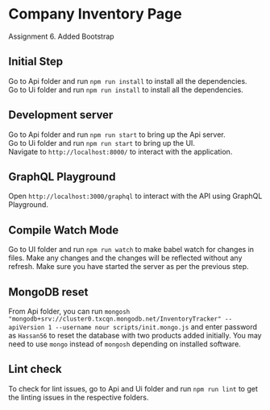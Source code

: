 # Company Inventory Page

Assignment 6. Added Bootstrap

## Initial Step

Go to Api folder and run `npm run install` to install all the dependencies.\
Go to Ui folder and run `npm run install` to install all the dependencies.

## Development server

Go to Api folder and run `npm run start` to bring up the Api server.\
Go to Ui folder and run `npm run start` to bring up the UI.\
Navigate to `http://localhost:8000/` to interact with the application.

## GraphQL Playground

Open `http://localhost:3000/graphql` to interact with the API using GraphQL Playground.

## Compile Watch Mode

Go to UI folder and run `npm run watch` to make babel watch for changes in files. Make any changes and the changes will be reflected without any refresh. Make sure you have started the server as per the previous step.

## MongoDB reset

From Api folder, you can run `mongosh "mongodb+srv://cluster0.txcqn.mongodb.net/InventoryTracker" --apiVersion 1 --username nour scripts/init.mongo.js` and enter password as `Hassan56` to reset the database with two products added initially. You may need to use `mongo` instead of `mongosh` depending on installed software.

## Lint check

To check for lint issues, go to Api and Ui folder and run `npm run lint` to get the linting issues in the respective folders.
